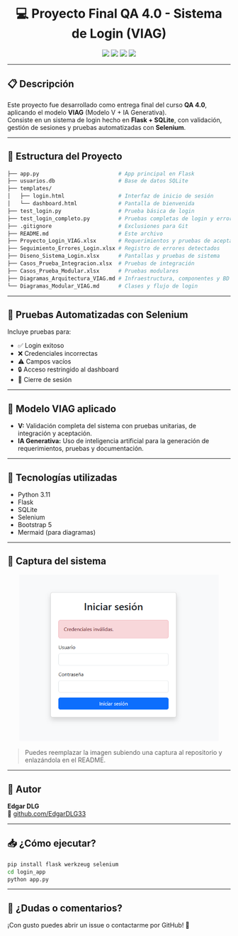 
<h1 align="center">💻 Proyecto Final QA 4.0 - Sistema de Login (VIAG)</h1>

<p align="center">
  <img src="https://img.shields.io/badge/Flask-2.3.x-blue.svg" />
  <img src="https://img.shields.io/badge/Selenium-Automation-brightgreen.svg" />
  <img src="https://img.shields.io/badge/SQLite-Backend-lightgrey.svg" />
  <img src="https://img.shields.io/badge/IA%20Generativa-VIAG-blueviolet.svg" />
</p>

---

## 📋 Descripción

Este proyecto fue desarrollado como entrega final del curso **QA 4.0**, aplicando el modelo **VIAG** (Modelo V + IA Generativa).  
Consiste en un sistema de login hecho en **Flask + SQLite**, con validación, gestión de sesiones y pruebas automatizadas con **Selenium**.

---

## 📁 Estructura del Proyecto

```bash
├── app.py                         # App principal en Flask
├── usuarios.db                    # Base de datos SQLite
├── templates/
│   ├── login.html                 # Interfaz de inicio de sesión
│   └── dashboard.html             # Pantalla de bienvenida
├── test_login.py                  # Prueba básica de login
├── test_login_completo.py         # Pruebas completas de login y errores
├── .gitignore                     # Exclusiones para Git
├── README.md                      # Este archivo
├── Proyecto_Login_VIAG.xlsx       # Requerimientos y pruebas de aceptación
├── Seguimiento_Errores_Login.xlsx # Registro de errores detectados
├── Diseno_Sistema_Login.xlsx      # Pantallas y pruebas de sistema
├── Casos_Prueba_Integracion.xlsx  # Pruebas de integración
├── Casos_Prueba_Modular.xlsx      # Pruebas modulares
├── Diagramas_Arquitectura_VIAG.md # Infraestructura, componentes y BD
└── Diagramas_Modular_VIAG.md      # Clases y flujo de login
```

---

## 🧪 Pruebas Automatizadas con Selenium

Incluye pruebas para:
- ✅ Login exitoso
- ❌ Credenciales incorrectas
- ⚠️ Campos vacíos
- 🔒 Acceso restringido al dashboard
- 🔁 Cierre de sesión

---

## 🧠 Modelo VIAG aplicado

- **V:** Validación completa del sistema con pruebas unitarias, de integración y aceptación.
- **IA Generativa:** Uso de inteligencia artificial para la generación de requerimientos, pruebas y documentación.

---

## 🧰 Tecnologías utilizadas

- Python 3.11
- Flask
- SQLite
- Selenium
- Bootstrap 5
- Mermaid (para diagramas)

---

## 📸 Captura del sistema

<p align="center">
  <img src="captura_login.png" width="450px" alt="Login Preview">
</p>

> Puedes reemplazar la imagen subiendo una captura al repositorio y enlazándola en el README.

---

## 👤 Autor

**Edgar DLG**  
🔗 [github.com/EdgarDLG33](https://github.com/EdgarDLG33)

---

## 📥 ¿Cómo ejecutar?

```bash
pip install flask werkzeug selenium
cd login_app
python app.py
```

---

## 💬 ¿Dudas o comentarios?

¡Con gusto puedes abrir un issue o contactarme por GitHub! 🙌
